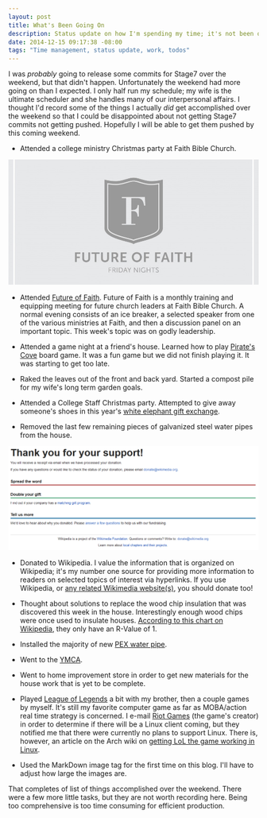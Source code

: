 ```yaml
---
layout: post
title: What's Been Going On
description: Status update on how I'm spending my time; it's not been on Stage7.
date: 2014-12-15 09:17:38 -08:00
tags: "Time management, status update, work, todos"
---
```


I was *probably* going to release some commits for Stage7 over the weekend, but that didn't happen. Unfortunately the weekend had more going on than I expected. I only half run my schedule; my wife is the ultimate scheduler and she handles many of our interpersonal affairs. I thought I'd record some of the things I actually *did* get accomplished over the weekend so that I could be disappointed about not getting Stage7 commits not getting pushed. Hopefully I will be able to get them pushed by this coming weekend.

* Attended a college ministry Christmas party at Faith Bible Church.

![Future of Faith logo](../../images/graphics/future-of-faith-logo.png "Future of Faith")

* Attended [Future of Faith](http://www.fbchurch.org/event/future-faith/). Future of Faith is a monthly training and equipping meeting for future church leaders at Faith Bible Church. A normal evening consists of an ice breaker, a selected speaker from one of the various ministries at Faith, and then a discussion panel on an important topic. This week's topic was on godly leadership.

* Attended a game night at a friend's house. Learned how to play [Pirate's Cove](https://en.wikipedia.org/wiki/Pirate%27s_Cove) board game. It was a fun game but we did not finish playing it. It was starting to get too late.

* Raked the leaves out of the front and back yard. Started a compost pile for my wife's long term garden goals.

* Attended a College Staff Christmas party. Attempted to give away someone's shoes in this year's [white elephant gift exchange](https://en.wikipedia.org/wiki/White_elephant_gift_exchange).

* Removed the last few remaining pieces of galvanized steel water pipes from the house.

![Donated to Wikipedia](../../images/screenshots/donation_to_wikipedia_2014.png "Donated to Wikipedia")

* Donated to Wikipedia. I value the information that is organized on Wikipedia; it's my number one source for providing more information to readers on selected topics of interest via hyperlinks. If you use Wikipedia, or [any related Wikimedia website(s)](https://meta.wikimedia.org/wiki/Complete_list_of_Wikimedia_projects), you should donate too!

* Thought about solutions to replace the wood chip insulation that was discovered this week in the house. Interestingly enough wood chips were once used to insulate houses. [According to this chart on Wikipedia](https://en.wikipedia.org/wiki/R-value_%28insulation%29#Different_insulation_types), they only have an R-Value of 1.

* Installed the majority of new [PEX water pipe](https://en.wikipedia.org/wiki/Cross-linked_polyethylene).

* Went to the [YMCA](https://en.wikipedia.org/wiki/YMCA).

* Went to home improvement store in order to get new materials for the house work that is yet to be complete.

* Played [League of Legends](https://en.wikipedia.org/wiki/League_of_Legends) a bit with my brother, then a couple games by myself. It's still my favorite computer game as far as MOBA/action real time strategy is concerned. I e-mail [Riot Games](https://en.wikipedia.org/wiki/Riot_Games) (the game's creator) in order to determine if there will be a Linux client coming, but they notified me that there were currently no plans to support Linux. There is, however, an article on the Arch wiki on [getting LoL the game working in Linux](https://wiki.archlinux.org/index.php/League_of_Legends).

* Used the MarkDown image tag for the first time on this blog. I'll have to adjust how large the images are.

That completes of list of things accomplished over the weekend. There were a few more little tasks, but they are not worth recording here. Being too comprehensive is too time consuming for efficient production.
